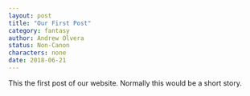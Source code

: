 ```yaml
---
layout: post
title: "Our First Post"
category: fantasy
author: Andrew Olvera
status: Non-Canon
characters: none
date: 2018-06-21
---
```


This the first post of our website. Normally this would be a short story.
